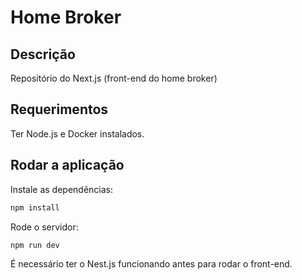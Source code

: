 # Home Broker

## Descrição

Repositório do Next.js (front-end do home broker)

## Requerimentos

Ter Node.js e Docker instalados.

## Rodar a aplicação

Instale as dependências:

```bash
npm install
```

Rode o servidor:

```bash
npm run dev
```

É necessário ter o Nest.js funcionando antes para rodar o front-end.
